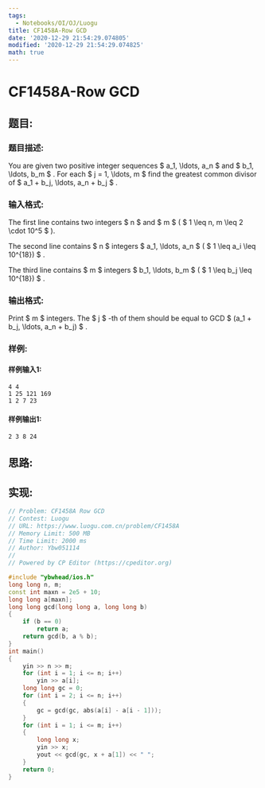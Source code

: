 ```yaml
---
tags: 
  - Notebooks/OI/OJ/Luogu
title: CF1458A-Row GCD
date: '2020-12-29 21:54:29.074805'
modified: '2020-12-29 21:54:29.074825'
math: true
---
```

# CF1458A-Row GCD
## 题目:
### 题目描述:
You are given two positive integer sequences $ a_1, \ldots, a_n $ and $ b_1, \ldots, b_m $ . For each $ j = 1, \ldots, m $ find the greatest common divisor of $ a_1 + b_j, \ldots, a_n + b_j $ .
### 输入格式:
The first line contains two integers $ n $ and $ m $ ( $ 1 \leq n, m \leq 2 \cdot 10^5 $ ).

The second line contains $ n $ integers $ a_1, \ldots, a_n $ ( $ 1 \leq a_i \leq 10^{18}) $ .

The third line contains $ m $ integers $ b_1, \ldots, b_m $ ( $ 1 \leq b_j \leq 10^{18}) $ .
### 输出格式:
Print $ m $ integers. The $ j $ -th of them should be equal to GCD $ (a_1 + b_j, \ldots, a_n + b_j) $ .
### 样例:
#### 样例输入1:
```
4 4
1 25 121 169
1 2 7 23
```
#### 样例输出1:
```
2 3 8 24
```
## 思路:

## 实现:
```cpp
// Problem: CF1458A Row GCD
// Contest: Luogu
// URL: https://www.luogu.com.cn/problem/CF1458A
// Memory Limit: 500 MB
// Time Limit: 2000 ms
// Author: Ybw051114
//
// Powered by CP Editor (https://cpeditor.org)

#include "ybwhead/ios.h"
long long n, m;
const int maxn = 2e5 + 10;
long long a[maxn];
long long gcd(long long a, long long b)
{
    if (b == 0)
        return a;
    return gcd(b, a % b);
}
int main()
{
    yin >> n >> m;
    for (int i = 1; i <= n; i++)
        yin >> a[i];
    long long gc = 0;
    for (int i = 2; i <= n; i++)
    {
        gc = gcd(gc, abs(a[i] - a[i - 1]));
    }
    for (int i = 1; i <= m; i++)
    {
        long long x;
        yin >> x;
        yout << gcd(gc, x + a[1]) << " ";
    }
    return 0;
}
```
